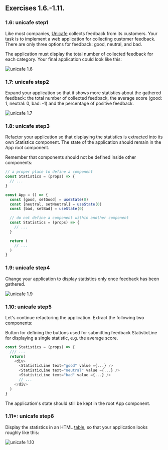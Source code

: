 ## Exercises 1.6.-1.11.

### 1.6: unicafe step1

Like most companies, [Unicafe](https://unicafe.fi/#/9/4) collects feedback from its customers. Your task is to implement a web application for collecting customer feedback. There are only three options for feedback: good, neutral, and bad.

The application must display the total number of collected feedback for each category. Your final application could look like this:

![unicafe 1.6](https://fullstackopen.com/static/d4fe767d6d8eb46f1dd21334f5f9e46e/5a190/13e.png)

### 1.7: unicafe step2

Expand your application so that it shows more statistics about the gathered feedback: the total number of collected feedback, the average score (good: 1, neutral: 0, bad: -1) and the percentage of positive feedback.

![unicafe 1.7](https://fullstackopen.com/static/0a5d15ae9f055a15cb469b9c9223df41/5a190/14e.png)

### 1.8: unicafe step3

Refactor your application so that displaying the statistics is extracted into its own Statistics component. The state of the application should remain in the App root component.

Remember that components should not be defined inside other components:

```javascript
// a proper place to define a component
const Statistics = (props) => {
  // ...
}

const App = () => {
  const [good, setGood] = useState(0)
  const [neutral, setNeutral] = useState(0)
  const [bad, setBad] = useState(0)

  // do not define a component within another component
  const Statistics = (props) => {
    // ...
  }

  return (
    // ...
  )
}
```

### 1.9: unicafe step4

Change your application to display statistics only once feedback has been gathered.

![unicafe 1.9](https://fullstackopen.com/static/b453d7533ae85dcaf3eccf342a353c58/5a190/15e.png)

### 1.10: unicafe step5

Let's continue refactoring the application. Extract the following two components:

Button for defining the buttons used for submitting feedback
StatisticLine for displaying a single statistic, e.g. the average score.

```javascript
const Statistics = (props) => {
  /// ...
  return(
    <div>
      <StatisticLine text="good" value ={...} />
      <StatisticLine text="neutral" value ={...} />
      <StatisticLine text="bad" value ={...} />
      // ...
    </div>
  )
}
```

The application's state should still be kept in the root App component.

### 1.11*: unicafe step6

Display the statistics in an HTML [table](https://developer.mozilla.org/en-US/docs/Learn/HTML/Tables/Basics), so that your application looks roughly like this:

![unicafe 1.10](https://fullstackopen.com/static/a74acccc17aafb02b3801ffa1fcc0fdc/5a190/16e.png)

